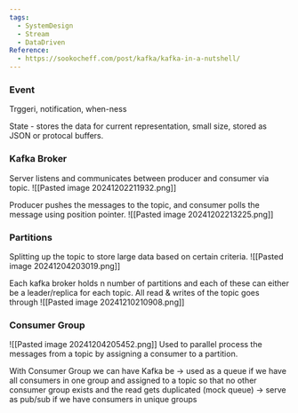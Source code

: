 ```yaml
---
tags:
  - SystemDesign
  - Stream
  - DataDriven
Reference:
  - https://sookocheff.com/post/kafka/kafka-in-a-nutshell/
---
```

### Event
Trggeri, notification, when-ness

State - stores the data for current representation, small size, stored as JSON or protocal buffers.

### Kafka Broker
Server listens and communicates between producer and consumer via topic.
![[Pasted image 20241202211932.png]]

Producer pushes the messages to the topic, and consumer polls the message using position pointer.
![[Pasted image 20241202213225.png]]

### Partitions
Splitting up the topic to store large data based on certain criteria.
![[Pasted image 20241204203019.png]]

Each kafka broker holds n number of partitions and each of these can either be a leader/replica for each topic. All read & writes of the topic goes through 
![[Pasted image 20241210210908.png]]

### Consumer Group
![[Pasted image 20241204205452.png]]
Used to parallel process the messages from a topic by assigning a consumer to a partition.

With Consumer Group we can have Kafka be
-> used as a queue if we have all consumers in one group and assigned to a topic so that no other consumer group exists and the read gets duplicated (mock queue)
-> serve as pub/sub if we have consumers in unique groups

